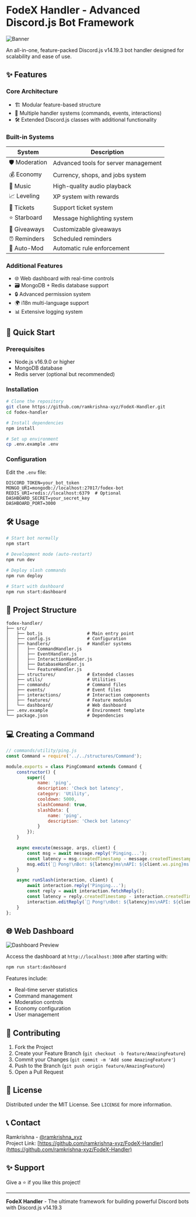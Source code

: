 
# FodeX Handler - Advanced Discord.js Bot Framework

![Banner](https://raw.githubusercontent.com/ramkrishna-xyz/FodeX-Handler/main/assets/banner.png)

An all-in-one, feature-packed Discord.js v14.19.3 bot handler designed for scalability and ease of use.

## ✨ Features

### Core Architecture
- 🏗️ Modular feature-based structure
- 🧩 Multiple handler systems (commands, events, interactions)
- 🛠️ Extended Discord.js classes with additional functionality

### Built-in Systems
| System          | Description                          |
|-----------------|--------------------------------------|
| 🛡️ Moderation   | Advanced tools for server management |
| 💰 Economy      | Currency, shops, and jobs system    |
| 🎵 Music        | High-quality audio playback         |
| 📈 Leveling     | XP system with rewards              |
| 🎫 Tickets      | Support ticket system               |
| ⭐ Starboard    | Message highlighting system         |
| 🎉 Giveaways    | Customizable giveaways              |
| ⏰ Reminders    | Scheduled reminders                 |
| 🤖 Auto-Mod     | Automatic rule enforcement          |

### Additional Features
- 🌐 Web dashboard with real-time controls
- 🗃️ MongoDB + Redis database support
- 🔒 Advanced permission system
- 🌍 i18n multi-language support
- 📊 Extensive logging system

## 🚀 Quick Start

### Prerequisites
- Node.js v16.9.0 or higher
- MongoDB database
- Redis server (optional but recommended)

### Installation
```bash
# Clone the repository
git clone https://github.com/ramkrishna-xyz/FodeX-Handler.git
cd fodex-handler

# Install dependencies
npm install

# Set up environment
cp .env.example .env
```

### Configuration
Edit the `.env` file:
```env
DISCORD_TOKEN=your_bot_token
MONGO_URI=mongodb://localhost:27017/fodex-bot
REDIS_URI=redis://localhost:6379  # Optional
DASHBOARD_SECRET=your_secret_key
DASHBOARD_PORT=3000
```

## 🛠️ Usage

```bash
# Start bot normally
npm start

# Development mode (auto-restart)
npm run dev

# Deploy slash commands
npm run deploy

# Start with dashboard
npm run start:dashboard
```

## 📂 Project Structure

```
fodex-handler/
├── src/
│   ├── bot.js                 # Main entry point
│   ├── config.js              # Configuration
│   ├── handlers/              # Handler systems
│   │   ├── CommandHandler.js
│   │   ├── EventHandler.js
│   │   ├── InteractionHandler.js
│   │   ├── DatabaseHandler.js
│   │   └── FeatureHandler.js
│   ├── structures/            # Extended classes
│   ├── utils/                 # Utilities
│   ├── commands/              # Command files
│   ├── events/                # Event files
│   ├── interactions/          # Interaction components
│   ├── features/              # Feature modules
│   └── dashboard/             # Web dashboard
├── .env.example               # Environment template
└── package.json               # Dependencies
```

## 💻 Creating a Command

```javascript
// commands/utility/ping.js
const Command = require('../../structures/Command');

module.exports = class PingCommand extends Command {
    constructor() {
        super({
            name: 'ping',
            description: 'Check bot latency',
            category: 'Utility',
            cooldown: 5000,
            slashCommand: true,
            slashData: {
                name: 'ping',
                description: 'Check bot latency'
            }
        });
    }

    async execute(message, args, client) {
        const msg = await message.reply('Pinging...');
        const latency = msg.createdTimestamp - message.createdTimestamp;
        msg.edit(`🏓 Pong!\nBot: ${latency}ms\nAPI: ${client.ws.ping}ms`);
    }

    async runSlash(interaction, client) {
        await interaction.reply('Pinging...');
        const reply = await interaction.fetchReply();
        const latency = reply.createdTimestamp - interaction.createdTimestamp;
        interaction.editReply(`🏓 Pong!\nBot: ${latency}ms\nAPI: ${client.ws.ping}ms`);
    }
};
```

## 🌐 Web Dashboard

![Dashboard Preview](https://raw.githubusercontent.com/ramkrishna-xyz/FodeX-Handler/main/assets/dashboard-preview.png)

Access the dashboard at `http://localhost:3000` after starting with:
```bash
npm run start:dashboard
```

Features include:
- Real-time server statistics
- Command management
- Moderation controls
- Economy configuration
- User management

## 🤝 Contributing

1. Fork the Project
2. Create your Feature Branch (`git checkout -b feature/AmazingFeature`)
3. Commit your Changes (`git commit -m 'Add some AmazingFeature'`)
4. Push to the Branch (`git push origin feature/AmazingFeature`)
5. Open a Pull Request

## 📜 License

Distributed under the MIT License. See `LICENSE` for more information.

## 📞 Contact

Ramkrishna - [@ramkrishna_xyz](https://twitter.com/ramkrishna_xyz)  
Project Link: [https://github.com/ramkrishna-xyz/FodeX-Handler](https://github.com/ramkrishna-xyz/FodeX-Handler)

## ✨ Support

Give a ⭐️ if you like this project!

---

**FodeX Handler** - The ultimate framework for building powerful Discord bots with Discord.js v14.19.3
